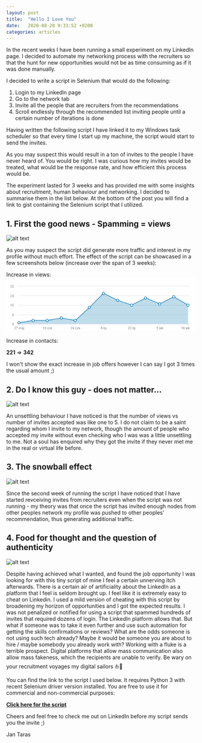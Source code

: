 ```yaml
---
layout: post
title:  "Hello I Love You"
date:   2020-08-20 9:33:52 +0200
categories: articles
---
```


In the recent weeks I have been running a small experiment on my LinkedIn page.
I decided to automate my networking process with the recruiters so that the hunt for new
opportunities would not be as time consuming as if it was done manually.

I decided to write a script in Selenium that would do the following:

1. Login to my LinkedIn page
2. Go to the network tab
3. Invite all the people that are recruiters from the recommendations
4. Scroll endlessly through the recommended list inviting people until a certain number of iterations is done

Having written the following script I have linked it to my Windows task scheduler so that every time I start up my machine, the script would start to send the invites.

As you may suspect this would result in a ton of invites to the people I have never heard of.
You would be right. I was curious how my invites would be treated,  what would be the response rate, and how efficient this process would be. 

The experiment lasted for 3 weeks and has provided me with some insights about recruitment, human behaviour and
networking. I decided to summarise them in the list below. At the bottom of the post you will find a link to gist containing the Selenium script that I utilized.

## 1. First the good news - Spamming = views

![alt text](https://media.giphy.com/media/m2Q7FEc0bEr4I/giphy.gif "All good")


As you may suspect the script did generate more traffic and interest in my profile without much effort. The effect of the script can be showcased in a few screenshots below (increase over the span of 3 weeks):

Increase in views:
<img src="/jantar-theme/assets/img/1.PNG" alt="Post Image">

Increase in contacts:

**221** => **342**

I won't show the exact increase in job offers however I can say I got 3 times the usual amount ;)


## 2. Do I know this guy - does not matter...

![alt text](https://media.giphy.com/media/uvnKjyhVk47aU/giphy.gif "Hello")

An unsettling behaviour I have noticed is that the number of views vs number of invites accepted was like one to 5. I do not claim to be a saint regarding whom I invite to my network, though the amount of people who accepted my invite without even checking who I was was a little unsettling to me. Not a soul has enquired why they got the invite if they never met me in the real or virtual life before.

## 3. The snowball effect

![alt text](https://media.giphy.com/media/l41YpVmu98h8hEgfe/giphy.gif "Snowball")


Since the second week of running the script I have noticed that I have started revceiving invites from recruiters even when the script was not running - my theory was that once the script has invited enough nodes from other peoples network my profile was pushed to other peoples' recommendation, thus generating additional traffic.

## 4. Food for thought and the question of authenticity

![alt text](https://media.giphy.com/media/mBaNKEmk9SUKs/giphy.gif "Thinking")

Despite having achieved what I wanted, and found the job opportunity I was looking for with this tiny script of mine I feel a certain unnerving itch afterwards. There is a certain air of artificiality about the LinkedIn as a platform that I feel is seldom brought up. I feel like it is extremely easy to cheat on Linkedin. I used a mild version of cheating with this script by broadening my horizon of opportunities and I got the expected results. I was not penalized or notified for using a script that spammed hundreds of invites that required dozens of login. The LinkedIn platform allows that. But what if someone was to take it even further and use such automation for getting the skills confirmations or reviews? What are the odds someone is not using such tech already? Maybe it would be someone you are about to hire / maybe somebody you already work with? Working with a fluke is a terrible prospect. Digital platforms that allow mass communication also allow mass fakeness, which the recipients are unable to verify. Be wary on your recruitment voyages my digital sailors ⛵👋


You can find the link to the script I used below. It requires Python 3 with recent Selenium driver version installed. You are free to use it for commercial and non-commercial purposes:

**[Click here for the script](https://gist.github.com/TarasJan/bc8c7f8e26f686e263a0385b8cedc75d)**

Cheers and feel free to check me out on LinkedIn before my script sends you the invite ;)

Jan Taras